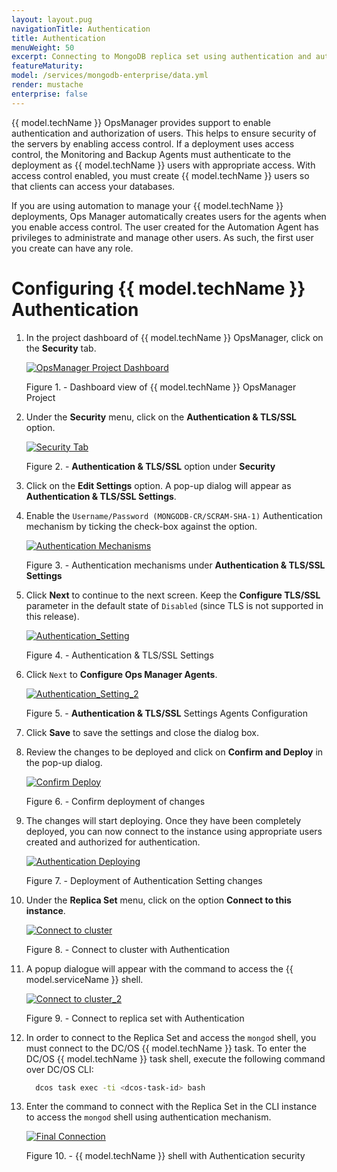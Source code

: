 ```yaml
---
layout: layout.pug
navigationTitle: Authentication
title: Authentication
menuWeight: 50
excerpt: Connecting to MongoDB replica set using authentication and authorization
featureMaturity:
model: /services/mongodb-enterprise/data.yml
render: mustache
enterprise: false
---
```


{{  model.techName  }} OpsManager provides support to enable authentication and authorization of users. This helps to ensure security of the servers by enabling access control. If a deployment uses access control, the Monitoring and Backup Agents must authenticate to the deployment as {{  model.techName  }} users with appropriate access. With access control enabled, you must create {{  model.techName  }} users so that clients can access your databases.

If you are using automation to manage your {{  model.techName  }} deployments, Ops Manager automatically creates users for the agents when you enable access control. The user created for the Automation Agent has privileges to administrate and manage other users. As such, the first user you create can have any role.

# Configuring {{  model.techName  }} Authentication
1. In the project dashboard of {{  model.techName  }} OpsManager, click on the **Security** tab.

    [<img src="../../img/OpsManager_Project_Dashboard.png" alt="OpsManager Project Dashboard"/>](../../img/OpsManager_Project_Dashboard.png)

    Figure 1. - Dashboard view of {{  model.techName  }} OpsManager Project

1. Under the **Security** menu, click on the **Authentication & TLS/SSL** option.

    [<img src="../../img/Security_Tab.png" alt="Security Tab"/>](../../img/Security_Tab.png)

    Figure 2. - **Authentication & TLS/SSL** option under **Security**

1. Click on the **Edit Settings** option. A pop-up dialog will appear as **Authentication & TLS/SSL Settings**.

1. Enable the ```Username/Password (MONGODB-CR/SCRAM-SHA-1)``` Authentication mechanism by ticking the check-box against the option.

    [<img src="../../img/Authentication_Mechanisms.png" alt="Authentication Mechanisms"/>](../../img/Authentication_Mechanisms.png)

    Figure 3. - Authentication mechanisms under **Authentication & TLS/SSL Settings**

1. Click **Next** to continue to the next screen. Keep the **Configure TLS/SSL** parameter in the default state of `Disabled` (since TLS is not supported in this release).

    [<img src="../../img/Authentication_Setting.png" alt="Authentication_Setting"/>](../../img/Authentication_Setting.png)

    Figure 4. - Authentication & TLS/SSL Settings

1. Click ```Next``` to **Configure Ops Manager Agents**.

    [<img src="../../img/Authentication_Setting_2.png" alt="Authentication_Setting_2"/>](../../img/Authentication_Setting_2.png)

    Figure 5. - **Authentication & TLS/SSL** Settings Agents Configuration

1. Click **Save** to save the settings and close the dialog box.

1. Review the changes to be deployed and click on **Confirm and Deploy** in the pop-up dialog.

    [<img src="../../img/Confirm_Deploy.png" alt="Confirm Deploy"/>](../../img/Confirm_Deploy.png)

    Figure 6. - Confirm deployment of changes

1. The changes will start deploying. Once they have been completely deployed, you can now connect to the instance using appropriate users created and authorized for authentication.

    [<img src="../../img/Authentication_Deploying.png" alt="Authentication Deploying"/>](../../img/Authentication_Deploying.png)

    Figure 7. - Deployment of Authentication Setting changes

1. Under the **Replica Set** menu, click on the option **Connect to this instance**.

    [<img src="../../img/Connect_to_cluster.png" alt="Connect to cluster"/>](../../img/Connect_to_cluster.png)

    Figure 8. - Connect to cluster with Authentication

1. A popup dialogue will appear with the command to access the {{ model.serviceName }} shell. 

    [<img src="../../img/Connect_to_cluster_2.png" alt="Connect to cluster_2"/>](../../img/Connect_to_cluster_2.png)

    Figure 9. - Connect to replica set with Authentication

1. In order to connect to the Replica Set and access the ```mongod``` shell, you must connect to the DC/OS {{  model.techName  }} task.
To enter the DC/OS {{  model.techName  }} task shell, execute the following command over DC/OS CLI:

    ```bash
      dcos task exec -ti <dcos-task-id> bash
    ```

1. Enter the command to connect with the Replica Set in the CLI instance to access the ```mongod``` shell using authentication mechanism.

    [<img src="../../img/Final_Connection.png" alt="Final Connection"/>](../../img/Final_Connection.png)

    Figure 10. - {{  model.techName  }} shell with Authentication security

